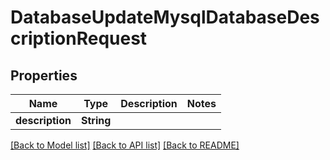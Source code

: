 # DatabaseUpdateMysqlDatabaseDescriptionRequest

## Properties

Name | Type | Description | Notes
------------ | ------------- | ------------- | -------------
**description** | **String** |  | 

[[Back to Model list]](../README.md#documentation-for-models) [[Back to API list]](../README.md#documentation-for-api-endpoints) [[Back to README]](../README.md)


